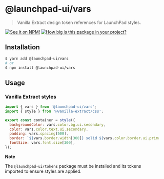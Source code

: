 # @launchpad-ui/vars

> Vanilla Extract design token references for LaunchPad styles.

[![See it on NPM!](https://img.shields.io/npm/v/@launchpad-ui/vars?style=for-the-badge)](https://www.npmjs.com/package/@launchpad-ui/vars)
[![How big is this package in your project?](https://img.shields.io/bundlephobia/minzip/@launchpad-ui/vars?style=for-the-badge)](https://bundlephobia.com/result?p=@launchpad-ui/vars)

## Installation

```sh
$ yarn add @launchpad-ui/vars
# or
$ npm install @launchpad-ui/vars
```

## Usage

### Vanilla Extract styles

```js
import { vars } from '@launchpad-ui/vars';
import { style } from '@vanilla-extract/css';

export const container = style({
  backgroundColor: vars.color.bg.ui.secondary,
  color: vars.color.text.ui.secondary,
  padding: vars.spacing[500],
  border: `${vars.border.width[300]} solid ${vars.color.border.ui.primary}`,
  fontSize: vars.font.size[300],
});
```

**Note**

The `@launchpad-ui/tokens` package must be installed and its tokens imported to ensure styles are applied.
